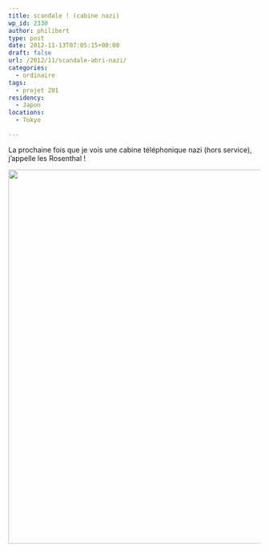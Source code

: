 ```yaml
---
title: scandale ! (cabine nazi)
wp_id: 2330
author: philibert
type: post
date: 2012-11-13T07:05:15+00:00
draft: false
url: /2012/11/scandale-abri-nazi/
categories:
  - ordinaire
tags:
  - projet 201
residency:
  - Japon
locations:
  - Tokyo

---
```

La prochaine fois que je vois une cabine téléphonique nazi (hors service), j&rsquo;appelle les Rosenthal !

[<img src="/uploads/2012/09/IMG_7498-1024x747.jpg" alt="" title="IMG_7498" width="1024" height="747" class="alignnone size-large wp-image-2331" srcset="/uploads/2012/09/IMG_7498-1024x747.jpg 1024w, /uploads/2012/09/IMG_7498-300x219.jpg 300w, /uploads/2012/09/IMG_7498-263x192.jpg 263w, /uploads/2012/09/IMG_7498-650x474.jpg 650w" sizes="(max-width: 1024px) 100vw, 1024px" />][1]

 [1]: /uploads/2012/09/IMG_7498.jpg